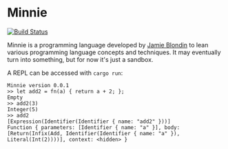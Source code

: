 # Minnie

[![Build Status](https://travis-ci.org/jblondin/minnie.svg?branch=master)](https://travis-ci.org/jblondin/minnie)

Minnie is a programming language developed by [Jamie Blondin](https://github.com/jblondin) to
lean various programming language concepts and techniques. It may eventually turn into something, but for now it's just a sandbox.

A REPL can be accessed with `cargo run`:
```
Minnie version 0.0.1
>> let add2 = fn(a) { return a + 2; };
Empty
>> add2(3)
Integer(5)
>> add2
[Expression(Identifier(Identifier { name: "add2" }))]
Function { parameters: [Identifier { name: "a" }], body: [Return(Infix(Add, Identifier(Identifier { name: "a" }), Literal(Int(2))))], context: <hidden> }
```
